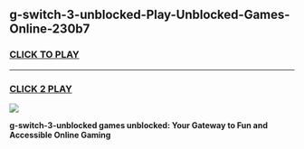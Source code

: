 
## g-switch-3-unblocked-Play-Unblocked-Games-Online-230b7
<h3>
<a href="https://premium76.site?title=g-switch-3-unblocked&ref=25A">CLICK TO PLAY</a></h3>
<hr>

<h3>
<a href="https://premium76.site?title=g-switch-3-unblocked&ref=25A">CLICK 2 PLAY</a>
  
</h3>

<a href="https://premium76.site?title=g-switch-3-unblocked&ref=25A"><img src="https://clearcache.store/games.png"></a>


**g-switch-3-unblocked games unblocked: Your Gateway to Fun and Accessible Online Gaming**
